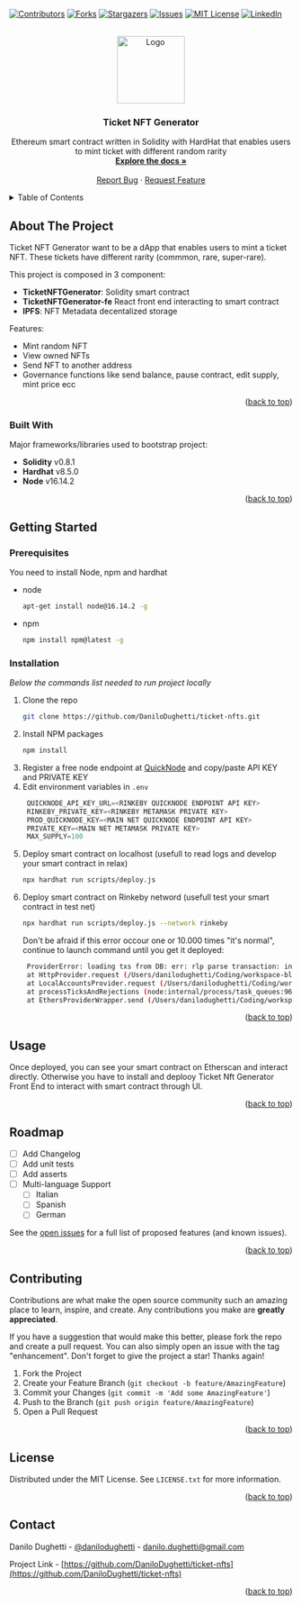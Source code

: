 <a name="readme-top"></a>

[![Contributors][contributors-shield]][contributors-url]
[![Forks][forks-shield]][forks-url]
[![Stargazers][stars-shield]][stars-url]
[![Issues][issues-shield]][issues-url]
[![MIT License][license-shield]][license-url]
[![LinkedIn][linkedin-shield]][linkedin-url]

<br />
<div align="center">
  <a href="https://github.com/DaniloDughetti">
    <img src="https://gateway.pinata.cloud/ipfs/QmXhXLFCVjRvjVyZQZ8QAixPALjPQJq2StjiKNjrs1pzNt" alt="Logo" width="120" height="120">
  </a>

  <h3 align="center">Ticket NFT Generator</h3>

  <p align="center">
    Ethereum smart contract written in Solidity with HardHat that enables users to mint ticket with different random rarity
    <br />
    <a href="https://github.com/DaniloDughetti/ticket-nfts"><strong>Explore the docs »</strong></a>
    <br />
    <br />
    <a href="https://github.com/DaniloDughetti/ticket-nfts/issues">Report Bug</a>
    ·
    <a href="https://github.com/DaniloDughetti/ticket-nftsissues">Request Feature</a>
  </p>
</div>

<!-- TABLE OF CONTENTS -->
<details>
  <summary>Table of Contents</summary>
  <ol>
    <li>
      <a href="#about-the-project">About The Project</a>
      <ul>
        <li><a href="#built-with">Built With</a></li>
      </ul>
    </li>
    <li>
      <a href="#getting-started">Getting Started</a>
      <ul>
        <li><a href="#prerequisites">Prerequisites</a></li>
        <li><a href="#installation">Installation</a></li>
      </ul>
    </li>
    <li><a href="#usage">Usage</a></li>
    <li><a href="#roadmap">Roadmap</a></li>
    <li><a href="#contributing">Contributing</a></li>
    <li><a href="#license">License</a></li>
    <li><a href="#contact">Contact</a></li>
    <li><a href="#acknowledgments">Acknowledgments</a></li>
  </ol>
</details>



<!-- ABOUT THE PROJECT -->
## About The Project

Ticket NFT Generator want to be a dApp that enables users to mint a ticket NFT.
These tickets have different rarity (commmon, rare, super-rare).

This project is composed in 3 component:
- **TicketNFTGenerator**: Solidity smart contract
- **TicketNFTGenerator-fe** React front end interacting to smart contract
- **IPFS**: NFT Metadata decentalized storage

Features:
- Mint random NFT
- View owned NFTs
- Send NFT to another address
- Governance functions like send balance, pause contract, edit supply, mint price ecc

<p align="right">(<a href="#readme-top">back to top</a>)</p>

### Built With

Major frameworks/libraries used to bootstrap project:

- **Solidity** v0.8.1
- **Hardhat** v8.5.0
- **Node** v16.14.2

<p align="right">(<a href="#readme-top">back to top</a>)</p>

## Getting Started

### Prerequisites

You need to install Node, npm and hardhat
* node
  ```sh
  apt-get install node@16.14.2 -g
  ```
* npm
  ```sh
  npm install npm@latest -g
  ```

### Installation

_Below the commands list needed to run project locally_

1. Clone the repo
   ```sh
   git clone https://github.com/DaniloDughetti/ticket-nfts.git
   ```
2. Install NPM packages
   ```sh
   npm install
   ```
3. Register a free node endpoint at [QuickNode](https://www.quicknode.com/) and copy/paste API KEY and PRIVATE KEY
4. Edit environment variables in `.env`
   ```js
    QUICKNODE_API_KEY_URL=<RINKEBY QUICKNODE ENDPOINT API KEY>
    RINKEBY_PRIVATE_KEY=<RINKEBY METAMASK PRIVATE KEY>
    PROD_QUICKNODE_KEY=<MAIN NET QUICKNODE ENDPOINT API KEY>
    PRIVATE_KEY=<MAIN NET METAMASK PRIVATE KEY>
    MAX_SUPPLY=100
   ```
5. Deploy smart contract on localhost (usefull to read logs and develop your smart contract in relax)
   ```sh
   npx hardhat run scripts/deploy.js
   ```
5. Deploy smart contract on Rinkeby netword (usefull test your smart contract in test net)
   ```sh
   npx hardhat run scripts/deploy.js --network rinkeby
   ```
   Don't be afraid if this error occour one or 10.000 times "it's normal", continue to launch command until you get it deployed:
   ```sh
    ProviderError: loading txs from DB: err: rlp parse transaction: invalid chainID, 1 (expected 4), rlp: f867228459682f0982cd2494c510bb7cbddbce9ebc80f4835b904903ccc6d0e380846fe15b4425a0c4187491964d1f6c3d8b37d0a4341e9256a4f606be021b319a41980ab7e66012a03147d24284af0e90e420bd21cdce03c04e7a082b3bcc67c0a3a4b01926e5370c
    at HttpProvider.request (/Users/danilodughetti/Coding/workspace-blockchain/eth/ticket-nfts/node_modules/hardhat/src/internal/core/providers/http.ts:78:19)
    at LocalAccountsProvider.request (/Users/danilodughetti/Coding/workspace-blockchain/eth/ticket-nfts/node_modules/hardhat/src/internal/core/providers/accounts.ts:182:36)
    at processTicksAndRejections (node:internal/process/task_queues:96:5)
    at EthersProviderWrapper.send (/Users/danilodughetti/Coding/workspace-blockchain/eth/ticket-nfts/node_modules/@nomiclabs/hardhat-ethers/src/internal/ethers-provider-wrapper.ts:13:20)
   ```
<p align="right">(<a href="#readme-top">back to top</a>)</p>

## Usage

Once deployed, you can see your smart contract on Etherscan and interact directly. Otherwise you have to install and deplooy Ticket Nft Generator Front End to interact with smart contract through UI.

<p align="right">(<a href="#readme-top">back to top</a>)</p>

## Roadmap

- [ ] Add Changelog
- [ ] Add unit tests
- [ ] Add asserts
- [ ] Multi-language Support
    - [ ] Italian
    - [ ] Spanish
    - [ ] German

See the [open issues](https://github.com/DaniloDughetti/ticket-nfts/issues) for a full list of proposed features (and known issues).

<p align="right">(<a href="#readme-top">back to top</a>)</p>

## Contributing

Contributions are what make the open source community such an amazing place to learn, inspire, and create. Any contributions you make are **greatly appreciated**.

If you have a suggestion that would make this better, please fork the repo and create a pull request. You can also simply open an issue with the tag "enhancement".
Don't forget to give the project a star! Thanks again!

1. Fork the Project
2. Create your Feature Branch (`git checkout -b feature/AmazingFeature`)
3. Commit your Changes (`git commit -m 'Add some AmazingFeature'`)
4. Push to the Branch (`git push origin feature/AmazingFeature`)
5. Open a Pull Request

<p align="right">(<a href="#readme-top">back to top</a>)</p>

## License

Distributed under the MIT License. See `LICENSE.txt` for more information.

<p align="right">(<a href="#readme-top">back to top</a>)</p>

## Contact

Danilo Dughetti - [@danilodughetti](https://twitter.com/danilodughetti) - danilo.dughetti@gmail.com

Project Link - [https://github.com/DaniloDughetti/ticket-nfts](https://github.com/DaniloDughetti/ticket-nfts)

<p align="right">(<a href="#readme-top">back to top</a>)</p>

[contributors-shield]: https://img.shields.io/github/contributors/DaniloDughetti/ticket-nfts.svg?style=for-the-badge
[contributors-url]: https://github.com/DaniloDughetti/ticket-nfts/graphs/contributors
[forks-shield]: https://img.shields.io/github/forks/DaniloDughetti/ticket-nftssvg?style=for-the-badge
[forks-url]: https://github.com/DaniloDughetti/ticket-nfts/network/members
[stars-shield]: https://img.shields.io/github/stars/DaniloDughetti/ticket-nfts.svg?style=for-the-badge
[stars-url]: https://github.com/DaniloDughetti/ticket-nfts/stargazers
[issues-shield]: https://img.shields.io/github/issues/DaniloDughetti/ticket-nfts.svg?style=for-the-badge
[issues-url]: https://github.com/DaniloDughetti/ticket-nfts/issues
[license-shield]: https://img.shields.io/github/license/DaniloDughetti/ticket-nfts.svg?style=for-the-badge
[license-url]: https://github.com/DaniloDughetti/ticket-nfts/blob/master/LICENSE.txt
[linkedin-shield]: https://img.shields.io/badge/-LinkedIn-black.svg?style=for-the-badge&logo=linkedin&colorB=555
[linkedin-url]: https://linkedin.com/in/danilodughetti